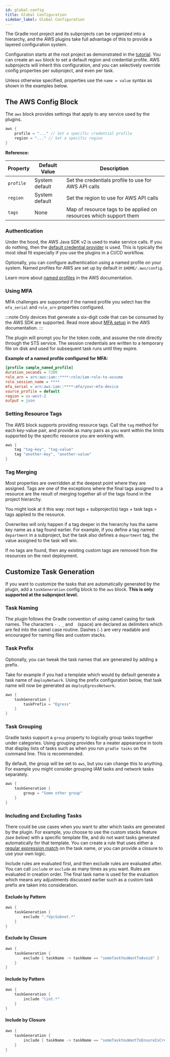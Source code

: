 ```yaml
---
id: global-config
title: Global Configuration
sidebar_label: Global Configuration
---
```


The Gradle root project and its subprojects can be organized into a hierarchy, and the AWS plugins take full advantage of this to provide a layered configuration system.

Configuration starts at the root project as demonstrated in the [tutorial](cf-tutorial). You can create an `aws` block to set a default region and credential profile. AWS subprojects will inherit this configuration, and you can selectively override config properties per subproject, and even per task.

Unless otherwise specified, properties use the `name = value` syntax as shown in the examples below.

## The AWS Config Block

The `aws` block provides settings that apply to any service used by the plugins.

```groovy
aws {
    profile = "..." // Set a specific credential profile
    region = "..." // Set a specific region
}
```

**Reference:**

| Property | Default Value | Description
| ---- | ---- | ----
| `profile` | System default | Set the credentials profile to use for AWS API calls
| `region` | System default | Set the region to use for AWS API calls
| `tags` | None | Map of resource tags to be applied on resources which support them

### Authentication

Under the hood, the AWS Java SDK v2 is used to make service calls. If you do nothing, then the [default credential provider](https://sdk.amazonaws.com/java/api/latest/software/amazon/awssdk/auth/credentials/DefaultCredentialsProvider.html) is used. This is typically the most ideal fit especially if you use the plugins in a CI/CD workflow.

Optionally, you can configure authentication using a named profile on your system. Named profiles for AWS are set up by default in `$HOME/.aws/config`.

Learn more about [named profiles](https://docs.aws.amazon.com/cli/latest/userguide/cli-configure-profiles.html) in the AWS documentation.

### Using MFA

MFA challenges are supported if the named profile you select has the `mfa_serial` and `role_arn` properties configured.

:::note
Only devices that generate a six-digit code that can be consumed by the AWS SDK are supported. Read more about [MFA setup](https://docs.aws.amazon.com/IAM/latest/UserGuide/id_credentials_mfa.html) in the AWS documentation.
:::

The plugin will prompt you for the token code, and assume the role directly through the STS service. The session credentials are written to a temporary file on disk and used for subsequent task runs until they expire.

**Example of a named profile configured for MFA:**

```ini
[profile sample_named_profile]
duration_seconds = 7200
role_arn = arn:aws:iam::****:role/iam-role-to-assume
role_session_name = ****
mfa_serial = arn:aws:iam::****:mfa/your-mfa-device
source_profile = default
region = us-west-2
output = json
```

### Setting Resource Tags

The AWS block supports providing resource tags. Call the `tag` method for each key-value pair, and provide as many pairs as you want within the limits supported by the specific resource you are working with.

```groovy
aws {
    tag "tag-key", "tag-value"
    tag "another-key", "another-value"
}
```

### Tag Merging

Most properties are overridden at the deepest point where they are assigned. Tags are one of the exceptions where the final tags assigned to a resource are the result of merging together all of the tags found in the project hierarchy.

You might look at it this way: root tags + subproject(s) tags + task tags = tags applied to the resource.

Overwrites will only happen if a tag deeper in the hierarchy has the same key name as a tag found earlier. For example, if you define a tag named `department` in a subproject, but the task also defines a `department` tag, the value assigned to the task will win.

If no tags are found, then any existing custom tags are removed from the resources on the next deployment.

## Customize Task Generation

If you want to customize the tasks that are automatically generated by the plugin, add a `taskGeneration` config block to the `aws` block. **This is only supported at the subproject level.**

### Task Naming

The plugin follows the Gradle convention of using camel casing for task names. The characters `-` `.` `_` and ` ` (space) are declared as delimiters which are fed into the camel case routine. Dashes (`-`) are very readable and encouraged for naming files and custom stacks.

### Task Prefix

Optionally, you can tweak the task names that are generated by adding a prefix.

Take for example if you had a template which would by default generate a task name of `deployNetwork`. Using the prefix configuration below, that task name will now be generated as `deployEgressNetwork`.

```groovy
aws {
    taskGeneration {
        taskPrefix = "Egress"
    }
}
```

### Task Grouping

Gradle tasks support a `group` property to logically group tasks together under categories. Using grouping provides for a neater appearance in tools that display lists of tasks such as when you run `gradle tasks` on the command line. This is recommended.

By default, the group will be set to `aws`, but you can change this to anything. For example you might consider grouping IAM tasks and network tasks separately.

```groovy
aws {
    taskGeneration {
        group = "Some other group"    
    }
}
```

### Including and Excluding Tasks

There could be use cases when you want to alter which tasks are generated by the plugin. For example, you choose to use the custom stacks feature _(see below)_ with a specific template file, and do not want tasks generated automatically for that template. You can create a rule that uses either a [regular expression match](https://docs.oracle.com/javase/8/docs/api/java/util/regex/Pattern.html) on the task name, or you can provide a closure to use your own logic.

Include rules are evaluated first, and then exclude rules are evaluated after. You can call `include` or `exclude` as many times as you want. Rules are evaluated in creation order. The final task name is used for the evaluation which means any adjustments discussed earlier such as a custom task prefix are taken into consideration.

#### Exclude by Pattern

```groovy
aws {
    taskGeneration {
        exclude ".*VpcSubnet.*"   
    }
}
```

#### Exclude by Closure

```groovy
aws {
    taskGeneration {
        exclude { taskName -> taskName == "someTaskYouWantToAvoid" }
    }
}
```

#### Include by Pattern

```groovy
aws {
    taskGeneration {
        include "lint.*"   
    }
}
```

#### Include by Closure

```groovy
aws {
    taskGeneration {
        include { taskName -> taskName == "someTaskYouWantToEnsureIsCreated" }
    }
}
```